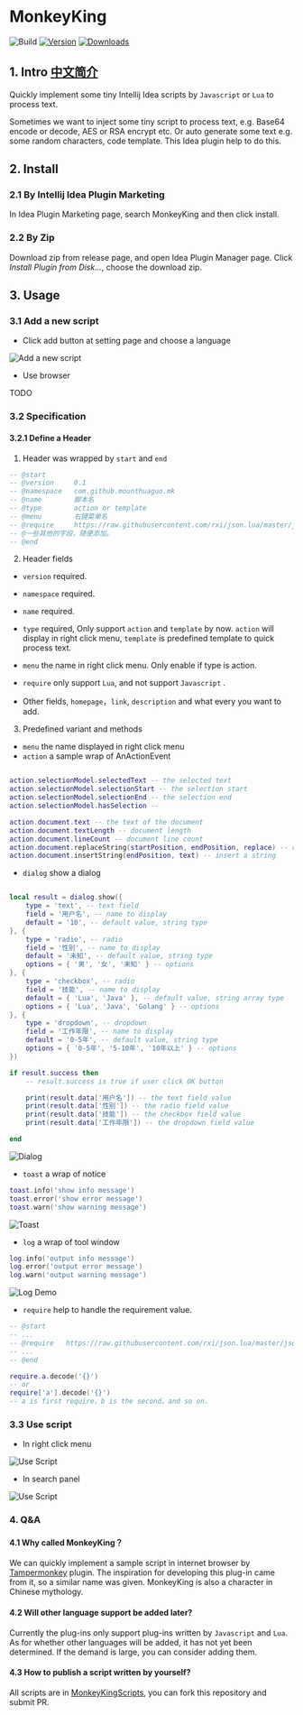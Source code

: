 # MonkeyKing

![Build](https://github.com/Mount-Huaguo/MonkeyKing/workflows/Build/badge.svg)
[![Version](https://img.shields.io/jetbrains/plugin/v/PLUGIN_ID.svg)](https://plugins.jetbrains.com/plugin/PLUGIN_ID)
[![Downloads](https://img.shields.io/jetbrains/plugin/d/PLUGIN_ID.svg)](https://plugins.jetbrains.com/plugin/PLUGIN_ID)

## 1. Intro [中文简介](README_ZH.md)

Quickly implement some tiny Intellij Idea scripts by `Javascript` or `Lua` to process text.

Sometimes we want to inject some tiny script to process text, e.g. Base64 encode or decode, AES or RSA encrypt etc. Or
auto generate some text e.g. some random characters, code template. This Idea plugin help to do this.

## 2. Install

### 2.1 By Intellij Idea Plugin Marketing

In Idea Plugin Marketing page, search MonkeyKing and then click install.

### 2.2 By Zip

Download zip from release page, and open Idea Plugin Manager page. Click *Install Plugin from Disk...*, choose the
download zip.

## 3. Usage

### 3.1 Add a new script

* Click add button at setting page and choose a language

![Add a new script](doc/images/add_script.jpg)

* Use browser

TODO

### 3.2 Specification

#### 3.2.1 Define a Header

1. Header was wrapped by `start` and `end`

```lua
-- @start
-- @version     0.1
-- @namespace   com.github.mounthuaguo.mk
-- @name        脚本名
-- @type        action or template
-- @menu        右键菜单名
-- @require     https://raw.githubusercontent.com/rxi/json.lua/master/json.lua
-- @一些其他的字段，随便添加。
-- @end

```

2. Header fields

* `version` required.

* `namespace` required.

* `name` required.

* `type` required, Only support `action` and `template` by now. `action` will display in right click menu, `template` is
  predefined template to quick process text.

* `menu` the name in right click menu. Only enable if type is action.

* `require` only support `Lua`, and not support `Javascript` .

* Other fields, `homepage`，`link`, `description` and what every you want to add.

3. Predefined variant and methods

* `menu` the name displayed in right click menu
* `action` a sample wrap of AnActionEvent 

```lua

action.selectionModel.selectedText -- the selected text
action.selectionModel.selectionStart -- the selection start
action.selectionModel.selectionEnd -- the selection end
action.selectionModel.hasSelection -- 

action.document.text -- the text of the document
action.document.textLength -- document length
action.document.lineCount -- document line count
action.document.replaceString(startPosition, endPosition, replace) -- replace a string
action.document.insertString(endPosition, text) -- insert a string

```

* `dialog` show a dialog

```lua

local result = dialog.show({
    type = 'text', -- text field
    field = '用户名', -- name to display
    default = '10', -- default value, string type
}, {
    type = 'radio', -- radio
    field = '性别', -- name to display
    default = '未知', -- default value, string type
    options = { '男', '女', '未知' } -- options
}, {
    type = 'checkbox', -- radio
    field = '技能', -- name to display
    default = { 'Lua', 'Java' }, -- default value, string array type
    options = { 'Lua', 'Java', 'Golang' } -- options
}, {
    type = 'dropdown', -- dropdown
    field = '工作年限', -- name to display
    default = '0-5年', -- default value, string type
    options = { '0-5年', '5-10年', '10年以上' } -- options
})

if result.success then
    -- result.success is true if user click OK button

    print(result.data['用户名']) -- the text field value
    print(result.data['性别']) -- the radio field value
    print(result.data['技能']) -- the checkbox field value
    print(result.data['工作年限']) -- the dropdown field value

end

```

![Dialog](doc/images/dialog_demo.png)

* `toast` a wrap of notice

```lua
toast.info('show info message')
toast.error('show error message')
toast.warn('show warning message')
```

![Toast](doc/images/toast_demo.png)

* `log` a wrap of tool window

```lua
log.info('output info message')
log.error('output error message')
log.warn('output warning message')
```

![Log Demo](doc/images/log_demo.png)

* `require` help to handle the requirement value.

```lua
-- @start
-- ...
-- @require   https://raw.githubusercontent.com/rxi/json.lua/master/json.lua
-- ...
-- @end

require.a.decode('{}')
-- or
require['a'].decode('{}')
-- a is first require，b is the second，and so on.

```

### 3.3 Use script

* In right click menu

![Use Script](doc/images/use1.jpg)

* In search panel

![Use Script](doc/images/use_script1.gif)

### 4. Q&A

#### 4.1 Why called MonkeyKing？

We can quickly implement a sample script in internet browser by [Tampermonkey](https://www.tampermonkey.net) plugin. The inspiration for developing this plug-in came from it, so a similar name was given. MonkeyKing is also a character in Chinese mythology.

#### 4.2 Will other language support be added later?

Currently the plug-ins only support plug-ins written by `Javascript` and `Lua`. As for whether other languages will be added, it has not yet been determined. If the demand is large, you can consider adding them.


#### 4.3 How to publish a script written by yourself?
All scripts are in [MonkeyKingScripts](https://github.com/Mount-Huaguo/MonkeyKingScripts), you can fork this repository and submit PR.
